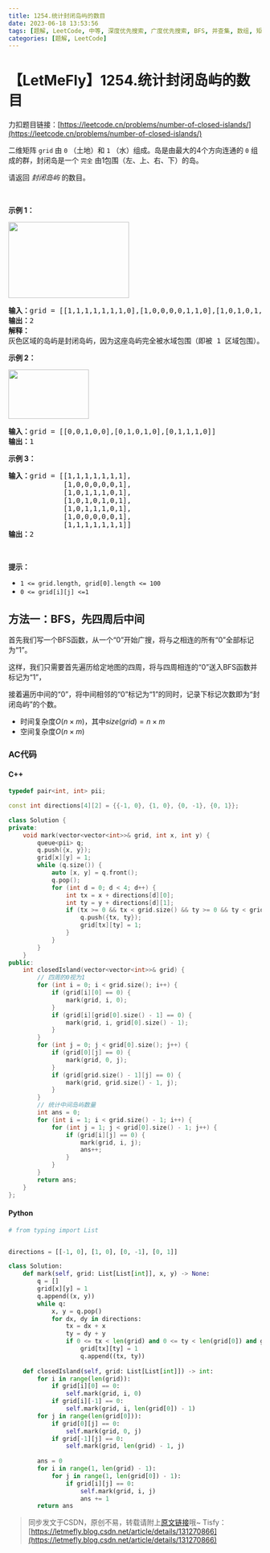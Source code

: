 ```yaml
---
title: 1254.统计封闭岛屿的数目
date: 2023-06-18 13:53:56
tags: [题解, LeetCode, 中等, 深度优先搜索, 广度优先搜索, BFS, 并查集, 数组, 矩阵, 图]
categories: [题解, LeetCode]
---
```


# 【LetMeFly】1254.统计封闭岛屿的数目

力扣题目链接：[https://leetcode.cn/problems/number-of-closed-islands/](https://leetcode.cn/problems/number-of-closed-islands/)

<p>二维矩阵 <code>grid</code>&nbsp;由 <code>0</code>&nbsp;（土地）和 <code>1</code>&nbsp;（水）组成。岛是由最大的4个方向连通的 <code>0</code>&nbsp;组成的群，封闭岛是一个&nbsp;<code>完全</code> 由1包围（左、上、右、下）的岛。</p>

<p>请返回 <em>封闭岛屿</em> 的数目。</p>

<p>&nbsp;</p>

<p><strong>示例 1：</strong></p>

<p><img alt="" src="https://assets.leetcode.com/uploads/2019/10/31/sample_3_1610.png" style="height: 151px; width: 240px;" /></p>

<pre>
<strong>输入：</strong>grid = [[1,1,1,1,1,1,1,0],[1,0,0,0,0,1,1,0],[1,0,1,0,1,1,1,0],[1,0,0,0,0,1,0,1],[1,1,1,1,1,1,1,0]]
<strong>输出：</strong>2
<strong>解释：</strong>
灰色区域的岛屿是封闭岛屿，因为这座岛屿完全被水域包围（即被 1 区域包围）。</pre>

<p><strong>示例 2：</strong></p>

<p><img src="https://assets.leetcode-cn.com/aliyun-lc-upload/uploads/2019/11/07/sample_4_1610.png" style="height: 98px; width: 160px;" /></p>

<pre>
<strong>输入：</strong>grid = [[0,0,1,0,0],[0,1,0,1,0],[0,1,1,1,0]]
<strong>输出：</strong>1
</pre>

<p><strong>示例 3：</strong></p>

<pre>
<strong>输入：</strong>grid = [[1,1,1,1,1,1,1],
&nbsp;            [1,0,0,0,0,0,1],
&nbsp;            [1,0,1,1,1,0,1],
&nbsp;            [1,0,1,0,1,0,1],
&nbsp;            [1,0,1,1,1,0,1],
&nbsp;            [1,0,0,0,0,0,1],
             [1,1,1,1,1,1,1]]
<strong>输出：</strong>2
</pre>

<p>&nbsp;</p>

<p><strong>提示：</strong></p>

<ul>
	<li><code>1 &lt;= grid.length, grid[0].length &lt;= 100</code></li>
	<li><code>0 &lt;= grid[i][j] &lt;=1</code></li>
</ul>


    
## 方法一：BFS，先四周后中间

首先我们写一个BFS函数，从一个“0”开始广搜，将与之相连的所有“0”全部标记为“1”。

这样，我们只需要首先遍历给定地图的四周，将与四周相连的“0”送入BFS函数并标记为“1”，

接着遍历中间的“0”，将中间相邻的“0”标记为“1”的同时，记录下标记次数即为“封闭岛屿”的个数。

+ 时间复杂度$O(n\times m)$，其中$size(grid)=n\times m$
+ 空间复杂度$O(n\times m)$

### AC代码

#### C++

```cpp
typedef pair<int, int> pii;

const int directions[4][2] = {{-1, 0}, {1, 0}, {0, -1}, {0, 1}};

class Solution {
private:
    void mark(vector<vector<int>>& grid, int x, int y) {
        queue<pii> q;
        q.push({x, y});
        grid[x][y] = 1;
        while (q.size()) {
            auto [x, y] = q.front();
            q.pop();
            for (int d = 0; d < 4; d++) {
                int tx = x + directions[d][0];
                int ty = y + directions[d][1];
                if (tx >= 0 && tx < grid.size() && ty >= 0 && ty < grid[0].size() && grid[tx][ty] == 0) {
                    q.push({tx, ty});
                    grid[tx][ty] = 1;
                }
            }
        }
    }
public:
    int closedIsland(vector<vector<int>>& grid) {
        // 四周的0视为1
        for (int i = 0; i < grid.size(); i++) {
            if (grid[i][0] == 0) {
                mark(grid, i, 0);
            }
            if (grid[i][grid[0].size() - 1] == 0) {
                mark(grid, i, grid[0].size() - 1);
            }
        }
        for (int j = 0; j < grid[0].size(); j++) {
            if (grid[0][j] == 0) {
                mark(grid, 0, j);
            }
            if (grid[grid.size() - 1][j] == 0) {
                mark(grid, grid.size() - 1, j);
            }
        }
        // 统计中间岛屿数量
        int ans = 0;
        for (int i = 1; i < grid.size() - 1; i++) {
            for (int j = 1; j < grid[0].size() - 1; j++) {
                if (grid[i][j] == 0) {
                    mark(grid, i, j);
                    ans++;
                }
            }
        }
        return ans;
    }
};
```

#### Python

```python
# from typing import List


directions = [[-1, 0], [1, 0], [0, -1], [0, 1]]

class Solution:
    def mark(self, grid: List[List[int]], x, y) -> None:
        q = []
        grid[x][y] = 1
        q.append((x, y))
        while q:
            x, y = q.pop()
            for dx, dy in directions:
                tx = dx + x
                ty = dy + y
                if 0 <= tx < len(grid) and 0 <= ty < len(grid[0]) and grid[tx][ty] == 0:
                    grid[tx][ty] = 1
                    q.append((tx, ty))
        
    def closedIsland(self, grid: List[List[int]]) -> int:
        for i in range(len(grid)):
            if grid[i][0] == 0:
                self.mark(grid, i, 0)
            if grid[i][-1] == 0:
                self.mark(grid, i, len(grid[0]) - 1)
        for j in range(len(grid[0])):
            if grid[0][j] == 0:
                self.mark(grid, 0, j)
            if grid[-1][j] == 0:
                self.mark(grid, len(grid) - 1, j)
        
        ans = 0
        for i in range(1, len(grid) - 1):
            for j in range(1, len(grid[0]) - 1):
                if grid[i][j] == 0:
                    self.mark(grid, i, j)
                    ans += 1
        return ans
```

> 同步发文于CSDN，原创不易，转载请附上[原文链接](https://blog.letmefly.xyz/2023/06/18/LeetCode%201254.%E7%BB%9F%E8%AE%A1%E5%B0%81%E9%97%AD%E5%B2%9B%E5%B1%BF%E7%9A%84%E6%95%B0%E7%9B%AE/)哦~
> Tisfy：[https://letmefly.blog.csdn.net/article/details/131270866](https://letmefly.blog.csdn.net/article/details/131270866)
